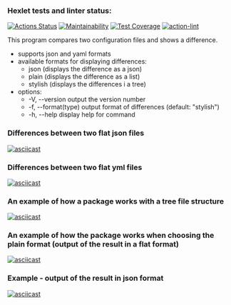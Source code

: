 ### Hexlet tests and linter status:
[![Actions Status](https://github.com/KatKaterina/frontend-project-lvl2/workflows/hexlet-check/badge.svg)](https://github.com/KatKaterina/frontend-project-lvl2/actions)
[![Maintainability](https://api.codeclimate.com/v1/badges/7af30ba7cb58eba2786f/maintainability)](https://codeclimate.com/github/KatKaterina/frontend-project-lvl2/maintainability)
[![Test Coverage](https://api.codeclimate.com/v1/badges/7af30ba7cb58eba2786f/test_coverage)](https://codeclimate.com/github/KatKaterina/frontend-project-lvl2/test_coverage)
[![action-lint](https://github.com/KatKaterina/frontend-project-lvl2/actions/workflows/action-lint.yml/badge.svg)](https://github.com/KatKaterina/frontend-project-lvl2/actions)


This program compares two configuration files and shows a difference.

 - supports json and yaml formats
 - available formats for displaying differences:
    - json (displays the difference as a json)
    - plain (displays the difference as a list)
    - stylish (displays the differences i a tree)
 - options:
    - -V, --version        output the version number
    - -f, --format(type)   output format of differences (default: "stylish")
    - -h, --help           display help for command

<div>
   <h3>Differences between two flat json files</h3>
</div>

[![asciicast](https://asciinema.org/a/pdDiDrVx19ZjmJz0xthXiZZOY.svg)](https://asciinema.org/a/pdDiDrVx19ZjmJz0xthXiZZOY)

<div>
   <h3>Differences between two flat yml files</h3>
</div>

[![asciicast](https://asciinema.org/a/jwg9262YfS3FWaimicNzHOukg.svg)](https://asciinema.org/a/jwg9262YfS3FWaimicNzHOukg)

<div>
   <h3>An example of how a package works with a tree file structure</h3>
</div>

[![asciicast](https://asciinema.org/a/HnravduGL4JSYdZgzoooGO2sC.svg)](https://asciinema.org/a/HnravduGL4JSYdZgzoooGO2sC)

<div>
   <h3>An example of how the package works when choosing the plain format (output of the result in a flat format)</h3>
</div>

[![asciicast](https://asciinema.org/a/iia09umfBtbxwtZHRuXLlo71l.svg)](https://asciinema.org/a/iia09umfBtbxwtZHRuXLlo71l)

<div>
   <h3>Example - output of the result in json format</h3>
</div>

[![asciicast](https://asciinema.org/a/vmWc6lpKFTDHgX89Yunkj7uxC.svg)](https://asciinema.org/a/vmWc6lpKFTDHgX89Yunkj7uxC)